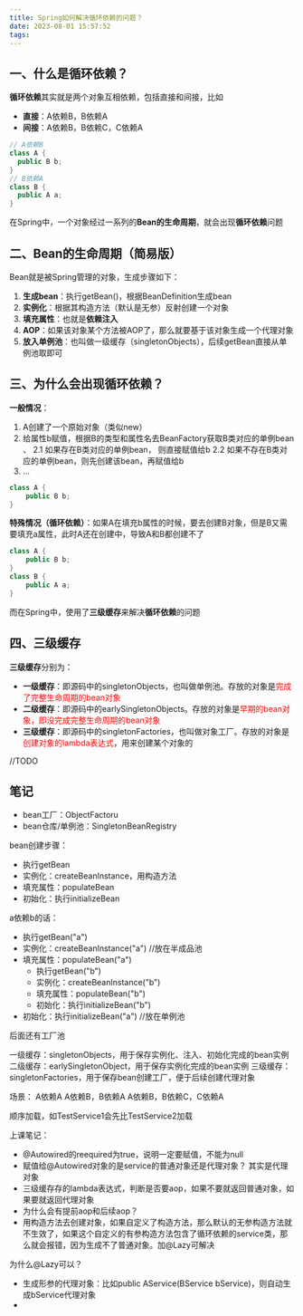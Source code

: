 ```yaml
---
title: Spring如何解决循环依赖的问题？
date: 2023-08-01 15:57:52
tags:
---
```


## 一、什么是循环依赖？
**循环依赖**其实就是两个对象互相依赖，包括直接和间接，比如
* **直接**：A依赖B，B依赖A
* **间接**：A依赖B，B依赖C，C依赖A
```java
// A依赖B
class A {
  public B b;
}
// B依赖A
class B {
  public A a;
}
```
在Spring中，一个对象经过一系列的**Bean的生命周期**，就会出现**循环依赖**问题

## 二、Bean的生命周期（**简易版**）
Bean就是被Spring管理的对象，生成步骤如下：
1. **生成bean**：执行getBean()，根据BeanDefinition生成bean
2. **实例化**：根据其构造方法（默认是无参）反射创建一个对象
3. **填充属性**：也就是**依赖注入**
4. **AOP**：如果该对象某个方法被AOP了，那么就要基于该对象生成一个代理对象
5. **放入单例池**：也叫做一级缓存（singletonObjects），后续getBean直接从单例池取即可

## 三、为什么会出现循环依赖？
**一般情况**：
1. A创建了一个原始对象（类似new）
2. 给属性b赋值，根据B的类型和属性名去BeanFactory获取B类对应的单例bean 、
   2.1 如果存在B类对应的单例bean， 则直接赋值给b
   2.2 如果不存在B类对应的单例bean，则先创建该bean，再赋值给b
3. ...
```java
class A {
    public B b;
}
```

**特殊情况（循环依赖）**：如果A在填充b属性的时候，要去创建B对象，但是B又需要填充a属性，此时A还在创建中，导致A和B都创建不了
```java
class A {
    public B b;
}
class B {
    public A a;
}
```

而在Spring中，使用了**三级缓存**来解决**循环依赖**的问题

## 四、三级缓存
**三级缓存**分别为：
* **一级缓存**：即源码中的singletonObjects，也叫做单例池。存放的对象是<font color=red>完成了完整生命周期的bean对象</font>
* **二级缓存**：即源码中的earlySingletonObjects。存放的对象是<font color=red>早期的bean对象，即没完成完整生命周期的bean对象</font>
* **三级缓存**：即源码中的singletonFactories，也叫做对象工厂。存放的对象是<font color=red>创建对象的lambda表达式</font>，用来创建某个对象的


//TODO

## 笔记
* bean工厂：ObjectFactoru
* bean仓库/单例池：SingletonBeanRegistry

bean创建步骤：
* 执行getBean
* 实例化：createBeanInstance，用构造方法
* 填充属性：populateBean
* 初始化：执行initializeBean

a依赖b的话：
* 执行getBean("a")
* 实例化：createBeanInstance("a")   //放在半成品池
* 填充属性：populateBean("a")
    * 执行getBean("b")
    * 实例化：createBeanInstance("b")
    * 填充属性：populateBean("b")
    * 初始化：执行initializeBean("b")
* 初始化：执行initializeBean("a")     //放在单例池

后面还有工厂池

一级缓存：singletonObjects，用于保存实例化、注入、初始化完成的bean实例
二级缓存：earlySingletonObject，用于保存实例化完成的bean实例
三级缓存：singletonFactories，用于保存bean创建工厂，便于后续创建代理对象


场景：
A依赖A
A依赖B，B依赖A
A依赖B，B依赖C，C依赖A

顺序加载，如TestService1会先比TestService2加载

上课笔记：
* @Autowired的reequired为true，说明一定要赋值，不能为null
* 赋值给@Autowired对象的是service的普通对象还是代理对象？  其实是代理对象
* 三级缓存存的lambda表达式，判断是否要aop，如果不要就返回普通对象，如果要就返回代理对象
* 为什么会有提前aop和后续aop？
* 用构造方法去创建对象，如果自定义了构造方法，那么默认的无参构造方法就不生效了，如果这个自定义的有参构造方法包含了循环依赖的service类，那么就会报错，因为生成不了普通对象。加@Lazy可解决


为什么@Lazy可以？
* 生成形参的代理对象：比如public AService(BService bService)，则自动生成bService代理对象
* 




